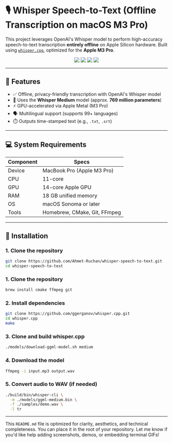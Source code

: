 # 🎙️ Whisper Speech-to-Text (Offline Transcription on macOS M3 Pro)

This project leverages OpenAI's Whisper model to perform high-accuracy speech-to-text transcription **entirely offline** on Apple Silicon hardware. Built using [`whisper.cpp`](https://github.com/ggerganov/whisper.cpp), optimized for the **Apple M3 Pro**.

<p align="center">
  <img src="https://img.shields.io/badge/Platform-macOS-orange?style=for-the-badge"/>
  <img src="https://img.shields.io/badge/Model-Whisper%20Medium-blue?style=for-the-badge"/>
  <img src="https://img.shields.io/badge/GPU-Apple%20M3%20Pro-green?style=for-the-badge"/>
  <img src="https://img.shields.io/badge/Accuracy-%E2%89%8892%25-lightgrey?style=for-the-badge"/>
</p>

---

## 🧠 Features

- ✅ Offline, privacy-friendly transcription with OpenAI's Whisper model
- 🧠 Uses the **Whisper Medium** model (approx. **769 million parameters**)
- ⚡ GPU-accelerated via Apple Metal (M3 Pro)
- 🗣️ Multilingual support (supports 99+ languages)
- ⏱️ Outputs time-stamped text (e.g., `.txt`, `.srt`)

---

## 💻 System Requirements

| Component     | Specs                         |
|--------------|-------------------------------|
| Device        | MacBook Pro (Apple M3 Pro)    |
| CPU           | 11-core                       |
| GPU           | 14-core Apple GPU             |
| RAM           | 18 GB unified memory          |
| OS            | macOS Sonoma or later         |
| Tools         | Homebrew, CMake, Git, FFmpeg  |

---

## 🚀 Installation

### 1. Clone the repository

```bash
git clone https://github.com/Ahmet-Ruchan/whisper-speech-to-text.git
cd whisper-speech-to-text
```

### 1. Clone the repository

```bash
brew install cmake ffmpeg git
```

### 2. Install dependencies

```bash
git clone https://github.com/ggerganov/whisper.cpp.git
cd whisper.cpp
make
```

### 3. Clone and build whisper.cpp

```bash
./models/download-ggml-model.sh medium
```

### 4. Download the model

```bash
ffmpeg -i input.mp3 output.wav
```

### 5. Convert audio to WAV (if needed)

```bash
./build/bin/whisper-cli \
  -m ./models/ggml-medium.bin \
  -f ./samples/demo.wav \
  -l tr
```

---

This `README.md` file is optimized for clarity, aesthetics, and technical completeness. You can place it in the root of your repository. Let me know if you'd like help adding screenshots, demos, or embedding terminal GIFs!
